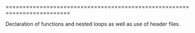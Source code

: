 
=========================================================================

Declaration of functions and nested loops as well as use of header files.
